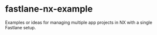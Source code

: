 # fastlane-nx-example
Examples or ideas for managing multiple app projects in NX with a single Fastlane setup.

